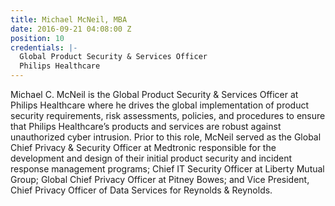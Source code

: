 ```yaml
---
title: Michael McNeil, MBA
date: 2016-09-21 04:08:00 Z
position: 10
credentials: |-
  Global Product Security & Services Officer
  Philips Healthcare
---
```


Michael C. McNeil is the Global Product Security & Services Officer at Philips Healthcare where he 
drives the global implementation of product security requirements, risk assessments, policies, and procedures to ensure that Philips Healthcare’s products and services are robust against unauthorized cyber intrusion. Prior to this role, McNeil served as the Global Chief Privacy & Security Officer at Medtronic responsible for the development and design of their initial product security and incident response management programs; Chief IT Security Officer at Liberty Mutual Group; Global Chief Privacy Officer at Pitney Bowes; and Vice President, Chief Privacy Officer of Data Services for Reynolds & Reynolds. 